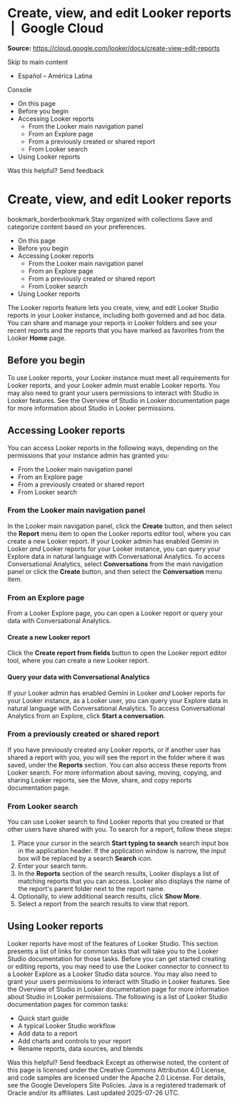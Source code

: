 # Create, view, and edit Looker reports  |  Google Cloud

**Source:** https://cloud.google.com/looker/docs/create-view-edit-reports

Skip to main content 
  * Español – América Latina

Console 


  * On this page
  * Before you begin
  * Accessing Looker reports
    * From the Looker main navigation panel
    * From an Explore page
    * From a previously created or shared report
    * From Looker search
  * Using Looker reports




Was this helpful?
Send feedback 
#  Create, view, and edit Looker reports
bookmark_borderbookmark Stay organized with collections  Save and categorize content based on your preferences.
  * On this page
  * Before you begin
  * Accessing Looker reports
    * From the Looker main navigation panel
    * From an Explore page
    * From a previously created or shared report
    * From Looker search
  * Using Looker reports


The Looker reports feature lets you create, view, and edit Looker Studio reports in your Looker instance, including both governed and ad hoc data. You can share and manage your reports in Looker folders and see your recent reports and the reports that you have marked as favorites from the Looker **Home** page.
## Before you begin
To use Looker reports, your Looker instance must meet all requirements for Looker reports, and your Looker admin must enable Looker reports.
You may also need to grant your users permissions to interact with Studio in Looker features. See the Overview of Studio in Looker documentation page for more information about Studio in Looker permissions.
## Accessing Looker reports
You can access Looker reports in the following ways, depending on the permissions that your instance admin has granted you:
  * From the Looker main navigation panel
  * From an Explore page
  * From a previously created or shared report
  * From Looker search


### From the Looker main navigation panel
In the Looker main navigation panel, click the **Create** button, and then select the **Report** menu item to open the Looker reports editor tool, where you can create a new Looker report.
If your Looker admin has enabled Gemini in Looker _and_ Looker reports for your Looker instance, you can query your Explore data in natural language with Conversational Analytics. To access Conversational Analytics, select **Conversations** from the main navigation panel or click the **Create** button, and then select the **Conversation** menu item.
### From an Explore page
From a Looker Explore page, you can open a Looker report or query your data with Conversational Analytics.
#### Create a new Looker report
Click the **Create report from fields** button to open the Looker report editor tool, where you can create a new Looker report.
#### Query your data with Conversational Analytics
If your Looker admin has enabled Gemini in Looker _and_ Looker reports for your Looker instance, as a Looker user, you can query your Explore data in natural language with Conversational Analytics.
To access Conversational Analytics from an Explore, click **Start a conversation**.
### From a previously created or shared report
If you have previously created any Looker reports, or if another user has shared a report with you, you will see the report in the folder where it was saved, under the **Reports** section. You can also access these reports from Looker search.
For more information about saving, moving, copying, and sharing Looker reports, see the Move, share, and copy reports documentation page.
### From Looker search
You can use Looker search to find Looker reports that you created or that other users have shared with you.
To search for a report, follow these steps:
  1. Place your cursor in the search **Start typing to search** search input box in the application header. If the application window is narrow, the input box will be replaced by a search **Search** icon.
  2. Enter your search term.
  3. In the **Reports** section of the search results, Looker displays a list of matching reports that you can access. Looker also displays the name of the report's parent folder next to the report name.
  4. Optionally, to view additional search results, click **Show More**.
  5. Select a report from the search results to view that report.


## Using Looker reports
Looker reports have most of the features of Looker Studio. This section presents a list of links for common tasks that will take you to the Looker Studio documentation for those tasks.
Before you can get started creating or editing reports, you may need to use the Looker connector to connect to a Looker Explore as a Looker Studio data source. You may also need to grant your users permissions to interact with Studio in Looker features. See the Overview of Studio in Looker documentation page for more information about Studio in Looker permissions.
The following is a list of Looker Studio documentation pages for common tasks:
  * Quick start guide
  * A typical Looker Studio workflow
  * Add data to a report
  * Add charts and controls to your report
  * Rename reports, data sources, and blends


Was this helpful?
Send feedback 
Except as otherwise noted, the content of this page is licensed under the Creative Commons Attribution 4.0 License, and code samples are licensed under the Apache 2.0 License. For details, see the Google Developers Site Policies. Java is a registered trademark of Oracle and/or its affiliates.
Last updated 2025-07-26 UTC.


